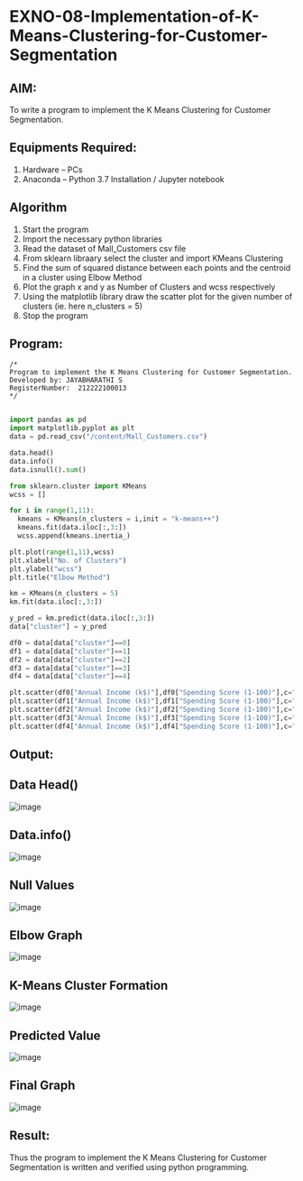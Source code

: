 # EXNO-08-Implementation-of-K-Means-Clustering-for-Customer-Segmentation

## AIM:
To write a program to implement the K Means Clustering for Customer Segmentation.

## Equipments Required:
1. Hardware – PCs
2. Anaconda – Python 3.7 Installation / Jupyter notebook

## Algorithm
1. Start the program
2. Import the necessary python libraries
3. Read the dataset of Mall_Customers csv file
4. From sklearn libraary select the cluster and import KMeans Clustering
5. Find the sum of squared distance between each points and the centroid in a cluster using Elbow Method
6. Plot the graph x and y as Number of Clusters and wcss respectively
7. Using the matplotlib library draw the scatter plot for the given number of clusters (ie. here n_clusters = 5)
8. Stop the program


## Program:
```
/*
Program to implement the K Means Clustering for Customer Segmentation.
Developed by: JAYABHARATHI S
RegisterNumber:  212222100013
*/
```
```python

import pandas as pd
import matplotlib.pyplot as plt
data = pd.read_csv("/content/Mall_Customers.csv")

data.head()
data.info()
data.isnull().sum()

from sklearn.cluster import KMeans
wcss = []

for i in range(1,11):
  kmeans = KMeans(n_clusters = i,init = "k-means++")
  kmeans.fit(data.iloc[:,3:])
  wcss.append(kmeans.inertia_)

plt.plot(range(1,11),wcss)
plt.xlabel("No. of Clusters")
plt.ylabel("wcss")
plt.title("Elbow Method")

km = KMeans(n_clusters = 5)
km.fit(data.iloc[:,3:])

y_pred = km.predict(data.iloc[:,3:])
data["cluster"] = y_pred

df0 = data[data["cluster"]==0]
df1 = data[data["cluster"]==1]
df2 = data[data["cluster"]==2]
df3 = data[data["cluster"]==3]
df4 = data[data["cluster"]==4]

plt.scatter(df0["Annual Income (k$)"],df0["Spending Score (1-100)"],c="red",label="cluster0")
plt.scatter(df1["Annual Income (k$)"],df1["Spending Score (1-100)"],c="black",label="cluster1")
plt.scatter(df2["Annual Income (k$)"],df2["Spending Score (1-100)"],c="blue",label="cluster2")
plt.scatter(df3["Annual Income (k$)"],df3["Spending Score (1-100)"],c="olive",label="cluster3")
plt.scatter(df4["Annual Income (k$)"],df4["Spending Score (1-100)"],c="orange",label="cluster4")

```

## Output:
## Data Head()
![image](https://github.com/Jayabharathi3/Implementation-of-K-Means-Clustering-for-Customer-Segmentation/assets/120367796/2f6a91bf-ce74-4a4d-954b-f13e71cde921)

## Data.info()
![image](https://github.com/Jayabharathi3/Implementation-of-K-Means-Clustering-for-Customer-Segmentation/assets/120367796/4423bf1a-4930-4bc1-9b3d-4d38b9895e44)

## Null Values
![image](https://github.com/Jayabharathi3/Implementation-of-K-Means-Clustering-for-Customer-Segmentation/assets/120367796/d1404b73-ee55-4354-808f-dc0bb2f4d9e8)

## Elbow Graph
![image](https://github.com/Jayabharathi3/Implementation-of-K-Means-Clustering-for-Customer-Segmentation/assets/120367796/f6606dcf-8669-45eb-b929-f06c1a732a7b)

## K-Means Cluster Formation
![image](https://github.com/Jayabharathi3/Implementation-of-K-Means-Clustering-for-Customer-Segmentation/assets/120367796/9b49f689-6e11-49db-acc0-cfcbb5e3b589)

## Predicted Value

![image](https://github.com/Jayabharathi3/Implementation-of-K-Means-Clustering-for-Customer-Segmentation/assets/120367796/f4e033a9-57a5-4874-a465-bf2df698b1f8)

## Final Graph

![image](https://github.com/Jayabharathi3/Implementation-of-K-Means-Clustering-for-Customer-Segmentation/assets/120367796/375ea230-04a8-4cbe-9bc9-a4bd3967996d)


## Result:
Thus the program to implement the K Means Clustering for Customer Segmentation is written and verified using python programming.
